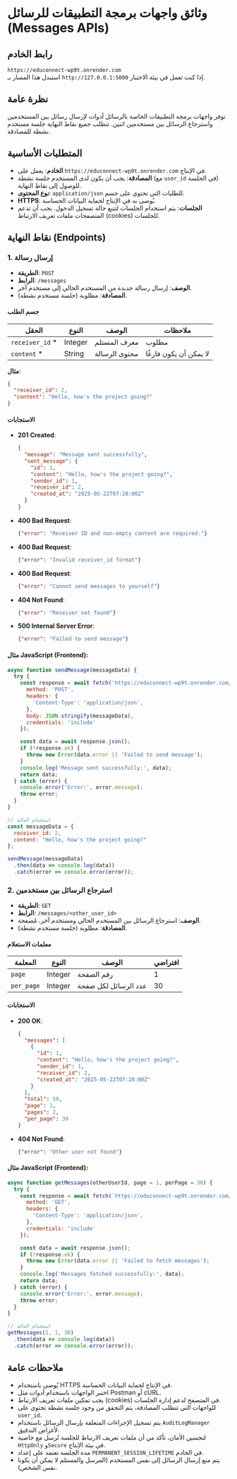 # وثائق واجهات برمجة التطبيقات للرسائل (Messages APIs)

## رابط الخادم
`https://educonnect-wp9t.onrender.com`  
استبدل هذا المسار بـ `http://127.0.0.1:5000` إذا كنت تعمل في بيئة الاختبار.

## نظرة عامة
توفر واجهات برمجة التطبيقات الخاصة بالرسائل أدوات لإرسال رسائل بين المستخدمين واسترجاع الرسائل بين مستخدمين اثنين. تتطلب جميع نقاط النهاية جلسة مستخدم نشطة للمصادقة.

## المتطلبات الأساسية
- **الخادم**: يعمل على `https://educonnect-wp9t.onrender.com` في الإنتاج.
- **المصادقة**: يجب أن يكون لدى المستخدم جلسة نشطة (مع `user_id` في الجلسة) للوصول إلى نقاط النهاية.
- **نوع المحتوى**: `application/json` للطلبات التي تحتوي على جسم.
- **HTTPS**: يُوصى به في الإنتاج لحماية البيانات الحساسة.
- **الجلسات**: يتم استخدام الجلسات لتتبع حالة تسجيل الدخول. يجب أن تدعم المتصفحات ملفات تعريف الارتباط (cookies) للجلسات.

## نقاط النهاية (Endpoints)

### 1. إرسال رسالة
- **الطريقة**: `POST`
- **الرابط**: `/messages`
- **الوصف**: إرسال رسالة جديدة من المستخدم الحالي إلى مستخدم آخر.
- **المصادقة**: مطلوبة (جلسة مستخدم نشطة).

#### جسم الطلب
| الحقل           | النوع   | الوصف         | ملاحظات               |
| --------------- | ------- | ------------- | --------------------- |
| `receiver_id` * | Integer | معرف المستلم  | مطلوب                 |
| `content` *     | String  | محتوى الرسالة | لا يمكن أن يكون فارغًا |

**مثال**:
```json
{
  "receiver_id": 2,
  "content": "Hello, how's the project going?"
}
```

#### الاستجابات
- **201 Created**:
  ```json
  {
    "message": "Message sent successfully",
    "sent_message": {
      "id": 1,
      "content": "Hello, how's the project going?",
      "sender_id": 1,
      "receiver_id": 2,
      "created_at": "2025-05-22T07:28:00Z"
    }
  }
  ```
- **400 Bad Request**:
  ```json
  {"error": "Receiver ID and non-empty content are required."}
  ```
- **400 Bad Request**:
  ```json
  {"error": "Invalid receiver_id format"}
  ```
- **400 Bad Request**:
  ```json
  {"error": "Cannot send messages to yourself"}
  ```
- **404 Not Found**:
  ```json
  {"error": "Receiver not found"}
  ```
- **500 Internal Server Error**:
  ```json
  {"error": "Failed to send message"}
  ```

#### مثال JavaScript (Frontend):
```javascript
async function sendMessage(messageData) {
  try {
    const response = await fetch('https://educonnect-wp9t.onrender.com/messages', {
      method: 'POST',
      headers: {
        'Content-Type': 'application/json',
      },
      body: JSON.stringify(messageData),
      credentials: 'include'
    });

    const data = await response.json();
    if (!response.ok) {
      throw new Error(data.error || 'Failed to send message');
    }
    console.log('Message sent successfully:', data);
    return data;
  } catch (error) {
    console.error('Error:', error.message);
    throw error;
  }
}

// استخدام الدالة
const messageData = {
  receiver_id: 2,
  content: "Hello, how's the project going?"
};

sendMessage(messageData)
  .then(data => console.log(data))
  .catch(error => console.error(error));
```

### 2. استرجاع الرسائل بين مستخدمين
- **الطريقة**: `GET`
- **الرابط**: `/messages/<other_user_id>`
- **الوصف**: استرجاع الرسائل بين المستخدم الحالي ومستخدم آخر، مُصفحة.
- **المصادقة**: مطلوبة (جلسة مستخدم نشطة).

#### معلمات الاستعلام
| المعلمة    | النوع   | الوصف                | افتراضي |
| ---------- | ------- | -------------------- | ------- |
| `page`     | Integer | رقم الصفحة           | 1       |
| `per_page` | Integer | عدد الرسائل لكل صفحة | 30      |

#### الاستجابات
- **200 OK**:
  ```json
  {
    "messages": [
      {
        "id": 1,
        "content": "Hello, how's the project going?",
        "sender_id": 1,
        "receiver_id": 2,
        "created_at": "2025-05-22T07:28:00Z"
      }
    ],
    "total": 50,
    "page": 1,
    "pages": 2,
    "per_page": 30
  }
  ```
- **404 Not Found**:
  ```json
  {"error": "Other user not found"}
  ```

#### مثال JavaScript (Frontend):
```javascript
async function getMessages(otherUserId, page = 1, perPage = 30) {
  try {
    const response = await fetch(`https://educonnect-wp9t.onrender.com/messages/${otherUserId}?page=${page}&per_page=${perPage}`, {
      method: 'GET',
      headers: {
        'Content-Type': 'application/json',
      },
      credentials: 'include'
    });

    const data = await response.json();
    if (!response.ok) {
      throw new Error(data.error || 'Failed to fetch messages');
    }
    console.log('Messages fetched successfully:', data);
    return data;
  } catch (error) {
    console.error('Error:', error.message);
    throw error;
  }
}

// استخدام الدالة
getMessages(2, 1, 30)
  .then(data => console.log(data))
  .catch(error => console.error(error));
```

## ملاحظات عامة
- يُوصى باستخدام HTTPS في الإنتاج لحماية البيانات الحساسة.
- اختبر الواجهات باستخدام أدوات مثل Postman أو cURL.
- يجب تمكين ملفات تعريف الارتباط (cookies) في المتصفح لدعم إدارة الجلسات.
- للواجهات التي تتطلب المصادقة، يتم التحقق من وجود جلسة نشطة تحتوي على `user_id`.
- يتم تسجيل الإجراءات المتعلقة بإرسال الرسائل باستخدام `AuditLogManager` لأغراض التدقيق.
- لتحسين الأمان، تأكد من أن ملفات تعريف الارتباط للجلسة تُرسل مع خاصية `HttpOnly` و`Secure` في بيئة الإنتاج.
- مدة الجلسة تعتمد على إعداد `PERMANENT_SESSION_LIFETIME` في الخادم.
- يتم منع إرسال الرسائل إلى نفس المستخدم (المرسل والمستلم لا يمكن أن يكونا نفس الشخص).